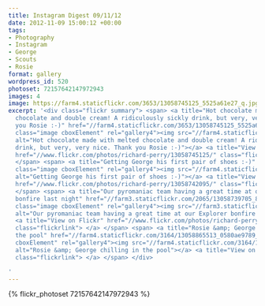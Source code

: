 ```yaml
---
title: Instagram Digest 09/11/12
date: 2012-11-09 15:00:12 +00:00
tags:
- Photography
- Instagram
- George
- Scouts
- Rosie
format: gallery
wordpress_id: 520
photoset: 72157642147972943
images: 4
image: https://farm4.staticflickr.com/3653/13058745125_5525a61e27_q.jpg
excerpt: '<div class="flickr summary"> <span> <a title="Hot chocolate made with melted
  chocolate and double cream! A ridiculously sickly drink, but very, very nice. Thank
  you Rosie :-)" href="//farm4.staticflickr.com/3653/13058745125_5525a61e27_b.jpg"
  class="image cboxElement" rel="gallery4"><img src="//farm4.staticflickr.com/3653/13058745125_5525a61e27_q.jpg"
  alt="Hot chocolate made with melted chocolate and double cream! A ridiculously sickly
  drink, but very, very nice. Thank you Rosie :-)"></a> <a title="View on Flickr"
  href="//www.flickr.com/photos/richard-perry/13058745125/" class="flickrlink"> </a>
  </span> <span> <a title="Getting George his first pair of shoes :-)" href="//farm4.staticflickr.com/3258/13058742095_8d0b6292a3_b.jpg"
  class="image cboxElement" rel="gallery4"><img src="//farm4.staticflickr.com/3258/13058742095_8d0b6292a3_q.jpg"
  alt="Getting George his first pair of shoes :-)"></a> <a title="View on Flickr"
  href="//www.flickr.com/photos/richard-perry/13058742095/" class="flickrlink"> </a>
  </span> <span> <a title="Our pyromaniac team having a great time at our Explorer
  bonfire last night" href="//farm3.staticflickr.com/2065/13058739705_8151c66b69_b.jpg"
  class="image cboxElement" rel="gallery4"><img src="//farm3.staticflickr.com/2065/13058739705_8151c66b69_q.jpg"
  alt="Our pyromaniac team having a great time at our Explorer bonfire last night"></a>
  <a title="View on Flickr" href="//www.flickr.com/photos/richard-perry/13058739705/"
  class="flickrlink"> </a> </span> <span> <a title="Rosie &amp; George chilling in
  the pool" href="//farm4.staticflickr.com/3164/13058865513_0580ae9789_b.jpg" class="image
  cboxElement" rel="gallery4"><img src="//farm4.staticflickr.com/3164/13058865513_0580ae9789_q.jpg"
  alt="Rosie &amp; George chilling in the pool"></a> <a title="View on Flickr" href="//www.flickr.com/photos/richard-perry/13058865513/"
  class="flickrlink"> </a> </span> </div>

'
---
```


{% flickr_photoset 72157642147972943 %}